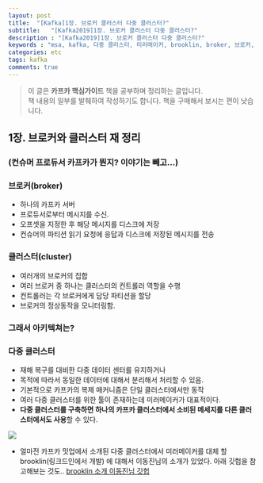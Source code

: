 ```yaml
---
layout: post
title:  "[Kafka]1장. 브로커 클러스터 다중 클러스터?"
subtitle:   "[Kafka2019]1장. 브로커 클러스터 다중 클러스터?"
description : "[Kafka2019]1장. 브로커 클러스터 다중 클러스터?"
keywords : "msa, kafka, 다중 클러스터, 미러메이커, brooklin, broker, 브로커, 카프카, 카프카란"
categories: etc
tags: kafka
comments: true
---
```



> 이 글은 **카프카 핵심가이드** 책을 공부하며 정리하는 글입니다.  
> 책 내용의 일부를 발췌하여 작성하기도 합니다.
> 책을 구매해서 보시는 편이 낫습니다.


## 1장. 브로커와 클러스터 재 정리
### (컨슈머 프로듀서 카프카가 뭔지? 이야기는 빼고...)

### 브로커(broker)
- 하나의 카프카 서버
- 프로듀서로부터 메시지를 수신.
- 오프셋을 지정한 후 해당 메시지를 디스크에 저장
- 컨슈머의 파티션 읽기 요청에 응답과 디스크에 저장된 메시지를 전송

### 클러스터(cluster)
- 여러개의 브로커의 집합
- 여러 브로커 중 하나는 클러스터의 컨트롤러 역할을 수행
- 컨트롤러는 각 브로커에게 담당 파티션을 할당
- 브로커의 정상동작을 모니터링함.

### 그래서 아키텍쳐는?



### 다중 클러스터
- 재해 복구를 대비한 다중 데이터 센터를 유지하거나
- 목적에 따라서 동일한 데이터에 대해서 분리해서 처리할 수 있음.
- 기본적으로 카프카의 복제 매커니즘은 단일 클러스터에서만 동작
- 여러 다중 클러스터를 위한 툴이 존재하는데 미러메이커가 대표적이다.
- **다중 클러스터를 구축하면 하나의 카프카 클러스터에서 소비된 메세지를 다른 클러스터에서도 사용**할 수 있다.

![](https://github.com/twowinsh87/twowinsh87.github.io/blob/master/assets/kafka_img/kafka%20%EB%8B%A4%EC%A4%91%20%ED%81%B4%EB%9F%AC%EC%8A%A4%ED%84%B0.jpeg?raw=true)

- 얼마전 카프카 밋업에서 소개된 다중 클러스터에서 미러메이커를 대체 할 brooklin(링크드인에서 개발) 에 대해서 이동진님의 소개가 있었다. 아래 깃헙을 참고해보는 것도.. [brooklin 소개 이동진님 깃헙]([https://github.com/dongjinleekr/brooklin-docker](https://github.com/dongjinleekr/brooklin-docker))
